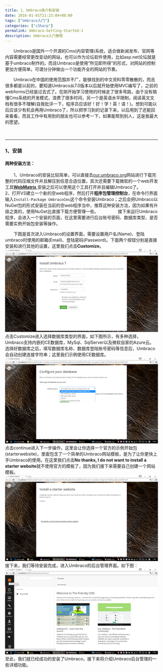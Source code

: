 ```yaml
---
title: 1、Umbraco简介和安装
date: 2016-01-01T21:23:04+08:00
tags: ["Umbraco入门"]
categories: ["cSharp"]
permalink: Umbraco-Getting-Started-1
description: Umbraco入门教程
---
```

　　Umbraco是国外一个开源的Cms(内容管理)系统，适合做新闻发布、官网等内容需要经常更改变动的网站，也可以作为论坛软件使用，比如asp.net论坛就是基于umbraco制作的。而且Umbraco是使用“所见即所得”的形式，对网站的控制更加方便简单。可谓分分钟做出一个功能齐全的网站的节奏。
<!--more-->
　　Umbraco在中国的使用范围并不广，能够找到的中文资料零零散散的，而且很多都是以前的，要知道Umbraco从7.0版本以后就开始使用MVC编写了，之前的webforms已经是过去式了。在刚开始学习使用的时候走了很多弯路，由于没有搞懂Cms系统的开发模式，浪费了很多时间，另一个是英语水平限制，阅读英文文档有很多不理解(自我批评一下，程序员应该好！好！学！英！语！)。想到可能以后应该少有机会再用Umbraco了，所以把学习到的记录下来，以后用到了还能回来看看，而且工作中有用到的朋友也可以参考一下，如果能帮到别人，这是我最大的愿望。

　　
***
### 1、安装
#### 两种安装方法：
　　1、Umbraco的安装比较简单，可以直接去[our.umbraco.org](http://our.umbraco.org)网站进行下载完整的代码压缩文件并且解压到任意合适位置，其次还需要下载微软的一个web开发工具[**WebMatrix**](http://www.microsoft.com/web/webmatrix/),安装之后可以使用这个工具打开并且编辑Umbraco了。　
　　2、打开VS建立一个新的空web程序，然后打开**程序包管理控制台**，在命令行界面输入`Install-Package UmbracoCms`这个命令安装Umbraco；之后会把Umbraco以NuGet包的形式安装在当前的空web程序当中，推荐这种安装方法，因为如果有升级之类的，使用NuGet比直接下载方便管理一些。
　　
　　接下来运行Umbraco程序，会进入一个安装的页面，在这里需要进行后台账号密码、数据库类型、是否需要实例开始包安装等操作。

　　下图是首次进入Umbraco的设置界面，需要设置用户名(Name)、登陆umbraco时使用的邮箱(Email)、登陆密码(Password)。下面两个按钮分别是直接安装和进行其他的设置，这里我们点击**Customize**。
　　![](/image/umbraco/setting1.png)
　　点击Customize进入选择数据库类型的界面，如下图所示，有多种选择，Umbraco支持内嵌的CE数据库，MySql、SqlServer以及微软自家的Azure云。选择好数据库之后，填写数据库名称、数据库登陆账号密码等信息后，Umbraco会自动创建连接字符串；这里我们示例使用CE数据库。
　　![](/image/umbraco/setting2.png)
　　点击continue进入下一步操作，这里会让你选择一个官方的示例开始包(starterwebsite)，里面包含了一个简单的Umbraco网站模板，是为了让你更快上手Umbraco的使用。在这里我们点击**No thanks, I do not want to install a starter website**就不使用官方的模板了，因为我们接下来需要自己创建一个网站模板。
　　![](/image/umbraco/setting3.png)
　　接下来，我们等待安装完成，进入Umbraco的后台管理界面。如下图：
　　![](/image/umbraco/backoffice1.png)
　　至此，我们就已经成功的安装了Umbraco，接下来将介绍Umbraco后台管理的一些详细功能。
　　
